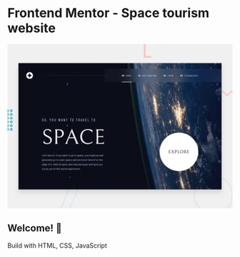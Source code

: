 # Frontend Mentor - Space tourism website

![Design preview for the Space tourism website coding challenge](./preview.jpg)

## Welcome! 👋

Build with HTML, CSS, JavaScript
